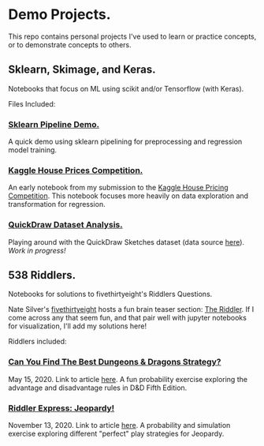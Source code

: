 # Demo Projects.

This repo contains personal projects I've used to learn or practice concepts, or to demonstrate concepts to others.

## Sklearn, Skimage, and Keras.

Notebooks that focus on ML using scikit and/or Tensorflow (with Keras).

Files Included:

### [Sklearn Pipeline Demo.](https://github.com/apdachowicz/test-projects/blob/master/sklearn_projects/regression/sklearn_regression_pipeline_demo.ipynb)
A quick demo using sklearn pipelining for preprocessing and regression model training.

### [Kaggle House Prices Competition.](https://github.com/apdachowicz/test-projects/blob/master/sklearn_projects/regression/house-prices-random-forest-regression-analysis.ipynb)
An early notebook from my submission to the [Kaggle House Pricing Competition](https://www.kaggle.com/c/house-prices-advanced-regression-techniques). This notebook focuses more heavily on data exploration and transformation for regression.

### [QuickDraw Dataset Analysis.](https://github.com/apdachowicz/test-projects/blob/master/sklearn_projects/image_processing/quickdraw_analysis.ipynb)
Playing around with the QuickDraw Sketches dataset (data source [here](https://github.com/googlecreativelab/quickdraw-dataset)). *Work in progress!*

## 538 Riddlers.

Notebooks for solutions to fivethirtyeight's Riddlers Questions.

Nate Silver's [fivethirtyeight](https://fivethirtyeight.com/) hosts a fun brain teaser section: [The Riddler](https://fivethirtyeight.com/tag/the-riddler/). If I come across any that seem fun, and that pair well with jupyter notebooks for visualization, I'll add my solutions here! 

Riddlers included:
### [Can You Find The Best Dungeons & Dragons Strategy?](https://github.com/apdachowicz/test-projects/blob/master/538_Riddles/05152020_DnD.ipynb)
May 15, 2020. Link to article [here](https://fivethirtyeight.com/features/can-you-find-the-best-dungeons-dragons-strategy/). A fun probability exercise exploring the advantage and disadvantage rules in D&D Fifth Edition.

### [Riddler Express: Jeopardy!](https://github.com/apdachowicz/test-projects/blob/master/538_Riddles/11132020_Jeopardy.ipynb)
November 13, 2020. Link to article [here](https://fivethirtyeight.com/features/can-you-snatch-defeat-from-the-jaws-of-victory/). A probability and simulation exercise exploring different "perfect" play strategies for Jeopardy. 
